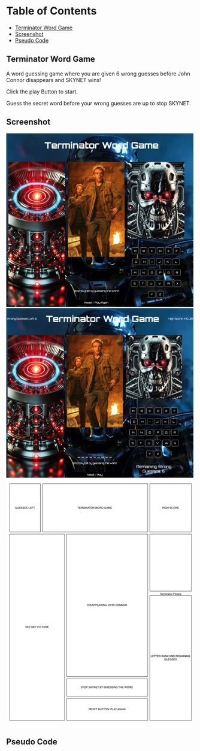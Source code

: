 # Table of Contents
- [Terminator Word Game ](#TerminatorWordGame)
- [Screenshot](#Screenshot)
- [Pseudo Code](#PseudoCode)



## Terminator Word Game
A word guessing game where you are given 6 wrong guesses before John Connor disappears and SKYNET wins!

Click the play Button to start.

Guess the secret word before your wrong guesses are up to stop SKYNET.


## Screenshot
<img src="/assets/TerminatorWordGameScreenshot.png" alt="Game Screenshot" width="500"/>

<img src="/assets/TerminatorWordGameScreenshot2.png" alt="Game Screenshot" width="500"/>

<img src="/assets/Wireframe.png" alt="Wireframe" width="500"/>



## Pseudo Code





